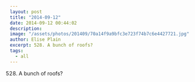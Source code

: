 ```yaml
---
layout: post
title: "2014-09-12"
date: 2014-09-12 00:44:02
description: 
image: "/assets/photos/201409/70a14f9a9bfc3e723f74b7c6e4427721.jpg"
author: Elise Plain
excerpt: 528. A bunch of roofs?
tags: 
  - all
---
```


528. A bunch of roofs?
<p></p>
